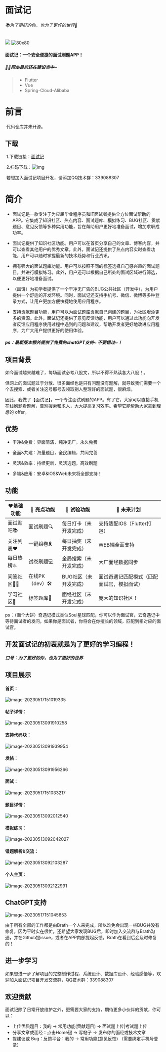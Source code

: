 # 面试记 

###### 📚为了更好的你，也为了更好的世界📐

![](https://img.shields.io/amo/stars/star?color=1&label=Flutter&logo=1&logoColor=1&style=plastic)
![80x80](https://brath4.oss-cn-shenzhen.aliyuncs.com/picgo/80x80.png)

#### 面试记：一个安全便捷的面试刷题APP！

##### 👩‍🎓网站目前还在建设当中~

> + Flutter
> + Vue
> + Spring-Cloud-Alibaba

# 前言

​		代码仓库并未开源。

## 下载

​		1.下载链接：[面试记](https://www.pgyer.com/d39b2207ea0ac3df91c0ae385855bc35)

​		2.扫码下载：![img](https://www.pgyer.com/app/qrcode/interview_app_release)

​		若想加入面试记项目开发，请添加QQ技术群：339088307



# 简介		

- ​	面试记是一款专注于为应届毕业程序员和IT面试者提供全方位面试帮助的APP。它集成了知识社区、热点内容、面试题库、模拟练习、BUG社区、贡献题目、意见反馈等多种实用功能，旨在帮助用户更好地准备面试，增加求职成功率。

- ​	面试记提供了知识社区功能。用户可以在首页分享自己的文章、博客内容，并可以查看其他用户的优秀文章。此外，面试记还提供了热点内容实时查看功能，用户可以随时掌握最新的技术趋势和行业资讯。

- ​	拥有强大的面试题库功能。用户可以按照不同的标签选择自己感兴趣的面试题目，并进行模拟练习。此外，用户还可以根据自己所处的面试区域进行筛选，以便更好地准备面试。

- ​	（画饼）为初学者提供了一个干净无广告的BUG公共社区（开发中），为用户提供一个舒适的开发环境。同时，面试记还支持手机号、微信、微博等多种登录方式，让用户更加方便快捷地使用应用程序。

- ​	支持贡献题目功能，用户可以为面试题库贡献自己创建的题目，为社区增添更多的资源。此外，面试记还提供了意见反馈功能，用户可以通过此功能向开发者反馈应用程序使用过程中遇到的问题和建议，帮助开发者更好地改进应用程序，为广大用户提供更好的使用体验。

##### 		ps：最新版本额外提供了免费的chatGPT支持~ 不要错过~！



## 项目背景

​		如今面试越来越难了，每场面试必考八股文，所以不得不熟读各大八股！。

​		但网上的面试题过于分散、很多面经也是只有问题没有题解，就导致我们需要一个个去搜索、或者关注这号那号去领取别人整理好的面试题，很麻烦。

​		因此，我做了【面试记】，一个专注面试刷题的APP。有了它，大家可以直接手机在线刷题看题解，告别搜索和求人，大大提高复习效率。希望它能帮助大家拿到理想的 offer。



## 优势

- 干净&免费：界面简洁，纯净无广，永久免费

- 全面&共建：海量题目，全民编辑，共同完善

- 灵活&效率：持续更新，灵活选题，高效刷题

- 多端&应用：安卓&IOS&Web未来将全部支持！

  

## 功能

| ❤️基础功能  | 🌟 亮点功能     | 🧪 试验功能             | 🚀 未来计划                                 |
| ---------- | -------------- | ---------------------- | ------------------------------------------ |
| 面试贴吧📚  | 面试刷题🔍      | 每日打卡（未开发完成） | 支持适配IOS（Flutter打包）                 |
| 关注列表❤️  | 一键组卷🎗️      | 每日抽奖（未开发完成） | WEB端全面支持                              |
| 每日热榜♨️  | 试卷刷题💻      | 全局搜索（未开发完成） | 大厂面经数据同步                           |
| 问答社区👩‍🎓 | 在线PK（dev）🛠️ | BUG社区（未开发完成）  | 面试奇遇记匹配模式（匹配面试官，模拟面试） |
| 学习社区📝  | 标签题库🔖      | 面经社区（未开发完成） | 庞大的知识社区！                           |

ps：（画个大饼）奇遇记模式类似Soul星球匹配，你可以作为面试官，去奇遇记中等待面试者的发问，如果你是面试者，你将会在你擅长的领域，匹配到相对应的面试官。

## 	开发面试记的初衷就是为了更好的学习编程！

##### 口号：为了更好的你，也为了更好的世界



## 项目展示

#### 首页：

![image-20230517151019335](../%E8%BF%90%E8%A1%8C%E6%B5%81%E7%A8%8B%E5%9B%BE/image-20230517151019335.png)

#### 帖子详情：

![image-20230513091910258](../%E8%BF%90%E8%A1%8C%E6%B5%81%E7%A8%8B%E5%9B%BE/image-20230513091910258.png)

#### 支持代码块：

![image-20230513091939954](../%E8%BF%90%E8%A1%8C%E6%B5%81%E7%A8%8B%E5%9B%BE/image-20230513091939954.png)

#### 发帖：

![image-20230513091956266](../%E8%BF%90%E8%A1%8C%E6%B5%81%E7%A8%8B%E5%9B%BE/image-20230513091956266.png)

#### 面试：

![image-20230517151033217](../%E8%BF%90%E8%A1%8C%E6%B5%81%E7%A8%8B%E5%9B%BE/image-20230517151033217.png)

#### 题目详情：

![image-20230513092012540](../%E8%BF%90%E8%A1%8C%E6%B5%81%E7%A8%8B%E5%9B%BE/image-20230513092012540.png)

#### 模拟练习：

![image-20230513092042027](../%E8%BF%90%E8%A1%8C%E6%B5%81%E7%A8%8B%E5%9B%BE/image-20230513092042027.png)

#### 错题解析&交流：

![image-20230513092103287](../%E8%BF%90%E8%A1%8C%E6%B5%81%E7%A8%8B%E5%9B%BE/image-20230513092103287.png)

#### 个人主页：

![image-20230513092122991](../%E8%BF%90%E8%A1%8C%E6%B5%81%E7%A8%8B%E5%9B%BE/image-20230513092122991.png)

## ChatGPT支持

![image-20230517151045853](../%E8%BF%90%E8%A1%8C%E6%B5%81%E7%A8%8B%E5%9B%BE/image-20230517151045853.png)



由于所有全部的工作都是由Brath一个人来完成，所以难免会出现一些BUG并没有修复，因为平时实在很忙，还希望大家发现BUG后，即时加入交流群与Brath沟通，并在Github提issue，或者在APP内部提起反馈，Brath在看到后会及时修复的！



## 进一步学习

​		如果想进一步了解项目的完整制作过程、系统设计、数据库设计、经验感悟等，欢迎加入面试记项目开发交流群，QQ技术群：339088307



## 欢迎贡献

面试记除了日常开放维护之外，更需要大家的支持，期待更多小伙伴的贡献，你可以：

- 上传优质题目：我的 -> 常用功能(贡献题目) -> 面试题上传|考试题上传
- 分享文章或面经：点击Home键 -> 写帖子 -> 发布你的面经或技术文章
- 提建议或 Bug：反馈平台：我的 -> 常用功能(意见反馈) （需要绑定手机号登录）
